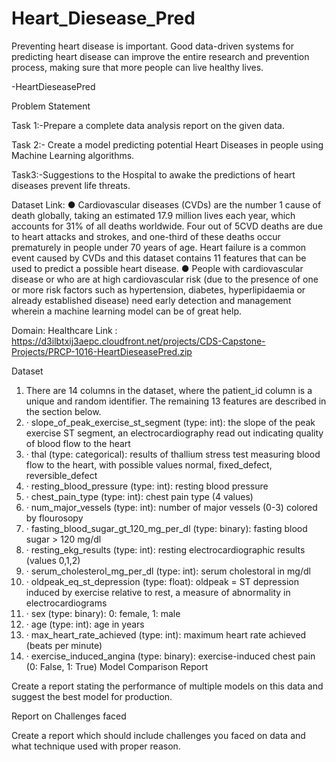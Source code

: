# Heart_Diesease_Pred
Preventing heart disease is important. Good data-driven systems for predicting heart disease can improve the entire research and prevention process, making sure that more people can live healthy lives.


-HeartDieseasePred

Problem Statement

Task 1:-Prepare a complete data analysis report on the given data.

Task 2:- Create a model predicting potential Heart Diseases in people using Machine Learning algorithms.

Task3:-Suggestions to the Hospital  to awake the predictions of heart diseases  prevent life threats.


Dataset Link:
●	Cardiovascular diseases (CVDs) are the number 1 cause of death globally, taking an estimated 17.9 million lives each year, which accounts for 31% of all deaths worldwide. Four out of 5CVD deaths are due to heart attacks and strokes, and one-third of these deaths occur prematurely in people under 70 years of age. Heart failure is a common event caused by CVDs and this dataset contains 11 features that can be used to predict a possible heart disease.
●	People with cardiovascular disease or who are at high cardiovascular risk (due to the presence of one or more risk factors such as hypertension, diabetes, hyperlipidaemia or already established disease) need early detection and management wherein a machine learning model can be of great help.
  
Domain: Healthcare
Link :  https://d3ilbtxij3aepc.cloudfront.net/projects/CDS-Capstone-Projects/PRCP-1016-HeartDieseasePred.zip




Dataset
1.	There are 14 columns in the dataset, where the patient_id column is a unique and random identifier. The remaining 13 features are described in the section below.
2.	·              slope_of_peak_exercise_st_segment (type: int): the slope of the peak exercise ST segment, an electrocardiography read out indicating quality of blood flow to the heart
3.	·              thal (type: categorical): results of thallium stress test measuring blood flow to the heart, with possible values normal, fixed_defect, reversible_defect
4.	·              resting_blood_pressure (type: int): resting blood pressure
5.	·              chest_pain_type (type: int): chest pain type (4 values)
6.	·              num_major_vessels (type: int): number of major vessels (0-3) colored by flourosopy
7.	·              fasting_blood_sugar_gt_120_mg_per_dl (type: binary): fasting blood sugar > 120 mg/dl
8.	·              resting_ekg_results (type: int): resting electrocardiographic results (values 0,1,2)
9.	·              serum_cholesterol_mg_per_dl (type: int): serum cholestoral in mg/dl
10.	·              oldpeak_eq_st_depression (type: float): oldpeak = ST depression induced by exercise relative to rest, a measure of abnormality in electrocardiograms
11.	·              sex (type: binary): 0: female, 1: male
12.	·              age (type: int): age in years
13.	·              max_heart_rate_achieved (type: int): maximum heart rate achieved (beats per minute)
14.	·              exercise_induced_angina (type: binary): exercise-induced chest pain (0: False, 1: True)
Model Comparison Report

Create a report stating the performance of multiple models on this data and suggest the best model for production.

Report on Challenges faced

Create a report which should include challenges you faced on data and what technique used with proper reason.

